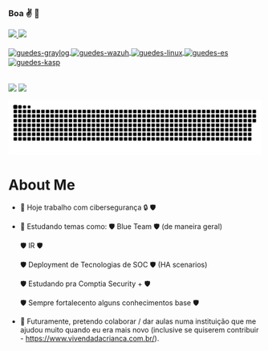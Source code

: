 ### Boa ✌️ 👋

 <div>
  <a href="https://github.com/rafaballerini">
  <img height="180em" src="https://github-readme-stats.vercel.app/api?username=chewygg&show_icons=true&theme=dark&include_all_commits=true&count_private=true"/>
  <img height="180em" src="https://github-readme-stats.vercel.app/api/top-langs/?username=chewygg&layout=compact&langs_count=7&theme=dark"/>
</div>
<div style="display: inline_block"><br>
  <img align="center" alt="guedes-graylog" height="5%" width="5%" src="https://symbols.getvecta.com/stencil_82/74_graylog-icon.ffab6f6594.svg">
  <img align="center" alt="guedes-wazuh" height="5%" width="5%" src="https://avatars.githubusercontent.com/u/13752566?s=200&v=4">
  <img align="center" alt="guedes-linux" height="5%" width="5%" src="https://cdn-icons-png.flaticon.com/512/518/518713.png">
  <img align="center" alt="guedes-es" height="5%" width="5%" src="https://assets.zabbix.com/img/brands/elastic.svg">
  <img align="center" alt="guedes-kasp" height="5%" width="5%" src="https://icon-library.com/images/kaspersky-icon/kaspersky-icon-2.jpg">
</div>
<br> <br>
<div> 
  <!--- a href="https://www.youtube.com/channel/UC_-uuuZbY0AAt9CViNzvc-Q" target="_blank"><img src="https://img.shields.io/badge/YouTube-FF0000?style=for-the-badge&logo=youtube&logoColor=white" target="_blank"></a--->
 	<!---a href="https://www.twitch.tv/rafaballerinii" target="_blank"><img src="https://img.shields.io/badge/Twitch-9146FF?style=for-the-badge&logo=twitch&logoColor=white" target="_blank"></a--->
 <!---a href="https://discord.gg/pDbY76q8Qf" target="_blank"><img src="https://img.shields.io/badge/Discord-7289DA?style=for-the-badge&logo=discord&logoColor=white" target="_blank"></a---> 
  <a href = "mailto:gabriel.guedes2001@gmail.com"><img src="https://img.shields.io/badge/-Gmail-%23333?style=for-the-badge&logo=gmail&logoColor=white" target="_blank"></a>
  <a href="https://www.linkedin.com/in/gguedescruz/" target="_blank"><img src="https://img.shields.io/badge/-LinkedIn-%230077B5?style=for-the-badge&logo=linkedin&logoColor=white" target="_blank"></a> 
 
  ![Snake animation](https://github.com/chewygg/chewygg/blob/output/github-contribution-grid-snake.svg)
 
</div>
 
# About Me

- 🔭 Hoje trabalho com cibersegurança 🔒 🛡️
 
- 🌱 Estudando temas como:
    🛡️ Blue Team 🛡️ (de maneira geral)
 
    🛡️ IR 🛡️
 
    🛡️ Deployment de Tecnologias de SOC 🛡️ (HA scenarios)
    
    🛡️ Estudando pra Comptia Security + 🛡️
    
    🛡️ Sempre fortalecento alguns conhecimentos base 🛡️

 - 👯 Futuramente, pretendo colaborar / dar aulas numa instituição que me ajudou muito quando eu era mais novo (inclusive se quiserem contribuir - https://www.vivendadacrianca.com.br/). 
